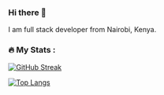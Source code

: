 ### Hi there 👋
I am full stack developer from Nairobi, Kenya.

<!--
**kennedybabu/kennedybabu** is a ✨ _special_ ✨ repository because its `README.md` (this file) appears on your GitHub profile.

Here are some ideas to get you started:

- 🔭 I’m currently working on ...
- 🌱 I’m currently learning ...
- 👯 I’m looking to collaborate on ...
- 🤔 I’m looking for help with ...
- 💬 Ask me about ...
- 📫 How to reach me: ...
- 😄 Pronouns: ...
- ⚡ Fun fact: ...
-->
### :fire: My Stats :
[![GitHub Streak](http://github-readme-streak-stats.herokuapp.com?user=kennedybabu&theme=dark)](https://git.io/streak-stats)

[![Top Langs](https://github-readme-stats.vercel.app/api/top-langs/?username=kennedybabu&layout=compact&theme=vision-friendly-dark)](https://github.com/anuraghazra/github-readme-stats)

